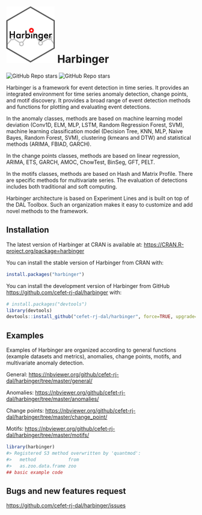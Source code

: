 
<!-- README.md is generated from README.Rmd. Please edit that file -->

# <img src='https://raw.githubusercontent.com/cefet-rj-dal/harbinger/master/inst/logo.png' align='centre' height='150' width='129'/> Harbinger

<!-- badges: start -->

![GitHub Repo
stars](https://img.shields.io/github/stars/cefet-rj-dal/harbinger?logo=Github)
![GitHub Repo stars](https://cranlogs.r-pkg.org/badges/harbinger)
<!-- badges: end -->

Harbinger is a framework for event detection in time series. It provides
an integrated environment for time series anomaly detection, change
points, and motif discovery. It provides a broad range of event
detection methods and functions for plotting and evaluating event
detections.

In the anomaly classes, methods are based on machine learning model
deviation (Conv1D, ELM, MLP, LSTM, Random Regression Forest, SVM),
machine learning classification model (Decision Tree, KNN, MLP, Naive
Bayes, Random Forest, SVM), clustering (kmeans and DTW) and statistical
methods (ARIMA, FBIAD, GARCH).

In the change points classes, methods are based on linear regression,
ARIMA, ETS, GARCH, AMOC, ChowTest, BinSeg, GFT, PELT.

In the motifs classes, methods are based on Hash and Matrix Profile.
There are specific methods for multivariate series. The evaluation of
detections includes both traditional and soft computing.

Harbinger architecture is based on Experiment Lines and is built on top
of the DAL Toolbox. Such an organization makes it easy to customize and
add novel methods to the framework.

## Installation

The latest version of Harbinger at CRAN is available at:
<https://CRAN.R-project.org/package=harbinger>

You can install the stable version of Harbinger from CRAN with:

``` r
install.packages("harbinger")
```

You can install the development version of Harbinger from GitHub
<https://github.com/cefet-rj-dal/harbinger> with:

``` r
# install.packages("devtools")
library(devtools)
devtools::install_github("cefet-rj-dal/harbinger", force=TRUE, upgrade="never")
```

## Examples

Examples of Harbinger are organized according to general functions
(example datasets and metrics), anomalies, change points, motifs, and
multivariate anomaly detection.

General:
<https://nbviewer.org/github/cefet-rj-dal/harbinger/tree/master/general/>

Anomalies:
<https://nbviewer.org/github/cefet-rj-dal/harbinger/tree/master/anomalies/>

Change points:
<https://nbviewer.org/github/cefet-rj-dal/harbinger/tree/master/change_point/>

Motifs:
<https://nbviewer.org/github/cefet-rj-dal/harbinger/tree/master/motifs/>

``` r
library(harbinger)
#> Registered S3 method overwritten by 'quantmod':
#>   method            from
#>   as.zoo.data.frame zoo
## basic example code
```

## Bugs and new features request

<https://github.com/cefet-rj-dal/harbinger/issues>
